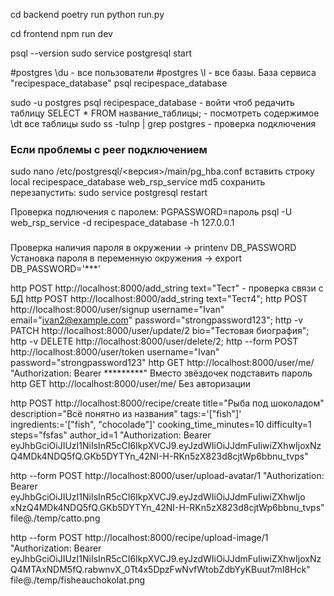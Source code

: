 cd backend
poetry run python run.py












cd frontend
npm run dev




psql --version
sudo service postgresql start

#postgres \du - все пользователи
#postgres \l - все базы. База сервиса "recipespace_database"
psql recipespace_database

sudo -u postgres psql recipespace_database - войти чтоб редачить таблицу
SELECT * FROM название_таблицы; - посмотреть содержимое
\dt все таблицы
sudo ss -tulnp | grep postgres - проверка подключения

### Если проблемы с peer подключением
sudo nano /etc/postgresql/<версия>/main/pg_hba.conf
вставить строку
local   recipespace_database    web_rsp_service                md5
сохранить
перезапустить: sudo service postgresql restart

Проверка подлючения с паролем:
PGPASSWORD=пароль psql -U web_rsp_service -d recipespace_database -h 127.0.0.1
###
Проверка наличия пароля в окружении -> printenv DB_PASSWORD 
Установка пароля в переменную окружения -> export DB_PASSWORD='***'


http POST http://localhost:8000/add_string text="Тест" - проверка связи с БД
http POST http://localhost:8000/add_string text="Тест4";
http POST http://localhost:8000/user/signup username="Ivan" email="ivan2@example.com" password="strongpassword123";
http -v PATCH http://localhost:8000/user/update/2 bio="Тестовая биография";
http -v DELETE http://localhost:8000/user/delete/2;
http --form POST http://localhost:8000/user/token username="Ivan" password="strongpassword123"
http GET http://localhost:8000/user/me/ "Authorization: Bearer *********"  Вместо звёздочек подставить пароль
http GET http://localhost:8000/user/me/ Без авторизации

http POST http://localhost:8000/recipe/create title="Рыба под шоколадом" description="Всё понятно из названия" tags:='["fish"]' ingredients:='["fish", "chocolade"]' cooking_time_minutes=10 difficulty=1 steps="fsfas" author_id=1 "Authorization: Bearer eyJhbGciOiJIUzI1NiIsInR5cCI6IkpXVCJ9.eyJzdWIiOiJJdmFuIiwiZXhwIjoxNzQ4MDk4NDQ5fQ.GKb5DYTYn_42NI-H-RKn5zX823d8cjtWp6bbnu_tvps"

http --form POST http://localhost:8000/user/upload-avatar/1   "Authorization: Bearer eyJhbGciOiJIUzI1NiIsInR5cCI6IkpXVCJ9.eyJzdWIiOiJJdmFuIiwiZXhwIjo
xNzQ4MDk4NDQ5fQ.GKb5DYTYn_42NI-H-RKn5zX823d8cjtWp6bbnu_tvps"   file@./temp/catto.png

http --form POST http://localhost:8000/recipe/upload-image/1  "Authorization: Bearer eyJhbGciOiJIUzI1NiIsInR5cCI6IkpXVCJ9.eyJzdWIiOiJJdmFuIiwiZXhwIjoxNzQ4MTAxNDM5fQ.rabwnvX_0Tt4x5DpzFwNvfWtobZdbYyKBuut7mI8Hck" file@./temp/fisheauchokolat.png